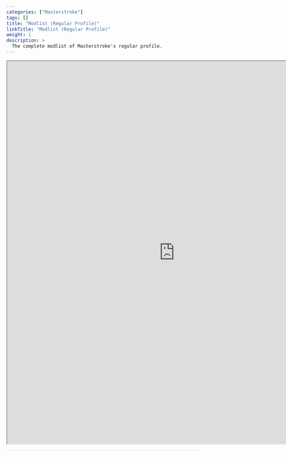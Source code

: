 ```yaml
---
categories: ["Masterstroke"]
tags: [] 
title: "Modlist (Regular Profile)"
linkTitle: "Modlist (Regular Profile)"
weight: 1
description: >
  The complete modlist of Masterstroke's regular profile.
---
```



<iframe src="https://loadorderlibrary.com/lists/masterstroke-16/embed/modlist.txt" width="875" height="1000" sandbox="allow-scripts" ></iframe>

<hr style="background-color: #dee2e6;"></hr>